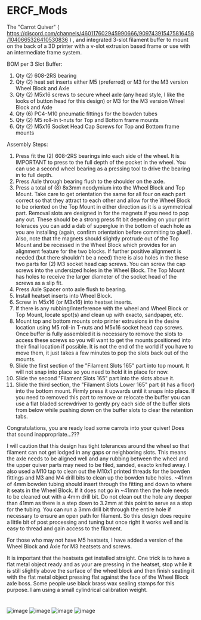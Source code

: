 # ERCF_Mods
The "Carrot Quiver" ( https://discord.com/channels/460117602945990666/909743915475816458/1040665326410530836 ) , and integrated 3-slot filament buffer to mount on the back of a 3D printer with a v-slot extrusion based frame or use with an intermediate frame system.

BOM per 3 Slot Buffer:
1. Qty (2) 608-2RS bearing
2. Qty (2) heat set inserts either M5 (preferred) or M3 for the M3 version Wheel Block and Axle
3. Qty (2) M5x16 screws to secure wheel axle (any head style, I like the looks of button head for this design) or M3 for the M3 version Wheel Block and Axle
4. Qty (6) PC4-M10 pneumatic fittings for the bowden tubes
5. Qty (2) M5 roll-in t-nuts for Top and Bottom frame mounts
6. Qty (2) M5x16 Socket Head Cap Screws for Top and Bottom frame mounts

Assembly Steps:
1. Press fit the (2) 608-2RS bearings into each side of the wheel. It is IMPORTANT to press to the full depth of the pocket in the wheel.  You can use a second wheel bearing as a pressing tool to drive the bearing in to full depth.
2. Press Axle through bearing flush to the shoulder on the axle.  
3. Press a total of (8) 8x3mm neodymium into the Wheel Block and Top Mount.  Take care to get orientation the same for all four on each part correct so that they attract to each other and allow for the Wheel Block to be oriented on the Top Mount in either direction as it is a symmetrical part.  Removal slots are designed in for the magnets if you need to pop any out.  These should be a strong press fit bit depending on your print toleraces you can add a dab of superglue in the bottom of each hole as you are installing (again, confirm orientation before commiting to glue!).  Also, note that the magnets should slightly protrude out of the Top Mount and be recessed in the Wheel Block which provides for an alignment feature for the two blocks.  If further positive alignment is needed (but there shouldn't be a need) there is also holes in the these two parts for (2) M3 socket head cap screws.  You can screw the cap screws into the undersized holes in the Wheel Block.  The Top Mount has holes to receive the larger diameter of the socket head of the screws as a slip fit.
4. Press Axle Spacer onto axle flush to bearing.
5. Install heatset inserts into Wheel Block.
6. Screw in M5x16 (or M3x16) into heatset inserts.
7. If there is any rubbing/interference with the wheel and Wheel Block or Top Mount, locate spot(s) and clean up with exacto, sandpaper, etc.
8. Mount top and bottom mounts onto printer extrusions in the desire location using M5 roll-in T-nuts and M5x16 socket head cap screws.  Once buffer is fully assembled it is necessary to remove the slots to access these screws so you will want to get the mounts positioned into their final location if possible.  It is not the end of the world if you have to move them, it just takes a few minutes to pop the slots back out of the mounts.
9. Slide the first section of the "Filament Slots 165" part into top mount.  It will not snap into place so you need to hold it in place for now.
10. Slide the second "Filament Slots 165" part into the slots above it.
11. Slide the third section, the "Filament Slots Lower 165" part (it has a floor) into the bottom mount.  Firmly press it upwards until it snaps into place.  If you need to removed this part to remove or relocate the buffer you can use a flat bladed screwdriver to gently pry each side of the buffer slots from below while pushing down on the buffer slots to clear the retention tabs.

Congratulations, you are ready load some carrots into your quiver!  Does that sound inappropriate...???

I will caution that this design has tight tolerances around the wheel so that filament can not get lodged in any gaps or neighboring slots.  This means the axle needs to be aligned well and any rubbing between the wheel and the upper quiver parts may need to be filed, sanded, exacto knifed away.  I also used a M10 tap to clean out the M10x1 printed threads for the bowden fittings and M3 and M4 drill bits to clean up the bowden tube holes.  ~41mm of 4mm bowden tubing should insert through the fitting and down to where it seats in the Wheel Block.  If it does not go in ~41mm then the hole needs to be cleaned out with a 4mm drill bit.  Do not clean out the hole any deeper than 41mm as there is a step down to 3.2mm at this point to serve as a stop for the tubing.  You can run a 3mm drill bit through the entire hole if necessary to ensure an open path for filament.  So this design does require a little bit of post processing and tuning but once right it works well and is easy to thread and gain access to the filament.

For those who may not have M5 heatsets, I have added a version of the Wheel Block and Axle for M3 heatsets and screws.

It is important that the heatsets get installed straight.  One trick is to have a flat metal object ready and as your are pressing in the heatset, stop while it is still slightly above the surface of the wheel block and then finish seating it with the flat metal object pressing flat against the face of the Wheel Block axle boss.  Some people use black brass wax sealing stamps for this purpose.  I am using a small cylindrical calibration weight.
#
#
![image](https://user-images.githubusercontent.com/99146508/201385208-b8b762a2-a182-4361-b0ca-81ff4d03c71a.png)
![image](https://user-images.githubusercontent.com/99146508/201385286-f2886694-4932-4fee-a045-746c4a64086c.png)
![image](https://user-images.githubusercontent.com/99146508/201385442-d1756d61-d571-46b7-ad13-d2b10e60efc9.png)
![image](https://user-images.githubusercontent.com/99146508/204064084-19e5be4c-3b71-4c7c-a907-bf968ce26308.png)
